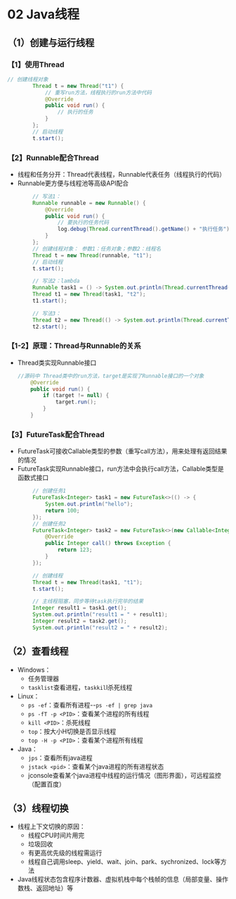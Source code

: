 # 02 Java线程

## （1）创建与运行线程

### 【1】使用Thread

```java
// 创建线程对象
        Thread t = new Thread("t1") {
            // 重写run方法，线程执行的run方法中代码
            @Override
            public void run() {
                // 执行的任务
            }
        };
        // 启动线程
        t.start();
```

### 【2】Runnable配合Thread

- 线程和任务分开：Thread代表线程，Runnable代表任务（线程执行的代码）
- Runnable更方便与线程池等高级API配合

````java
        // 写法1：
        Runnable runnable = new Runnable() {
            @Override
            public void run() {
                // 要执行的任务代码
                log.debug(Thread.currentThread().getName() + "执行任务");
            }
        };
        // 创建线程对象： 参数1：任务对象；参数2：线程名
        Thread t = new Thread(runnable, "t1");
        // 启动线程
        t.start();

        // 写法2：lambda
        Runnable task1 = () -> System.out.println(Thread.currentThread().getName());
        Thread t1 = new Thread(task1, "t2");
        t1.start();

        // 写法3：
        Thread t2 = new Thread(() -> System.out.println(Thread.currentThread().getName()), "t3");
        t2.start();
````

### 【1-2】原理：Thread与Runnable的关系

- Thread类实现Runnable接口

  ```java
  //源码中 Thread类中的run方法，target是实现了Runnable接口的一个对象
      @Override
      public void run() {
          if (target != null) {
              target.run();
          }
      }
  ```

### 【3】FutureTask配合Thread

- FutureTask可接收Callable类型的参数（重写call方法），用来处理有返回结果的情况
- FutureTask实现Runnable接口，run方法中会执行call方法，Callable类型是函数式接口

```java
        // 创建任务1
        FutureTask<Integer> task1 = new FutureTask<>(() -> {
            System.out.println("hello");
            return 100;
        });
        // 创建任务2
        FutureTask<Integer> task2 = new FutureTask<>(new Callable<Integer>() {
            @Override
            public Integer call() throws Exception {
                return 123;
            }
        });

        // 创建线程
        Thread t = new Thread(task1, "t1");
        t.start();

        // 主线程阻塞，同步等待task执行完毕的结果
        Integer result1 = task1.get();
        System.out.println("result1 = " + result1);
        Integer result2 = task2.get();
        System.out.println("result2 = " + result2);
```

## （2）查看线程

- Windows：
  - 任务管理器
  - `tasklist`查看进程，`taskkil`l杀死线程
- Linux：
  - `ps -ef`：查看所有进程--`ps -ef | grep java`
  - `ps -fT -p <PID>`：查看某个进程的所有线程
  - `kill <PID>`：杀死线程
  - `top`：按大小H切换是否显示线程
  - `top -H -p <PID>`：查看某个进程所有线程
- Java：
  - `jps`：查看所有java进程
  - `jstack <pid>`：查看某个java进程的所有进程状态
  - jconsole查看某个java进程中线程的运行情况（图形界面），可远程监控（配置百度）

## （3）线程切换

- 线程上下文切换的原因：
  - 线程CPU时间片用完
  - 垃圾回收
  - 有更高优先级的线程需运行
  - 线程自己调用sleep、yield、wait、join、park、sychronized、lock等方法
- Java线程状态包含程序计数器、虚拟机栈中每个栈帧的信息（局部变量、操作数栈、返回地址）等
